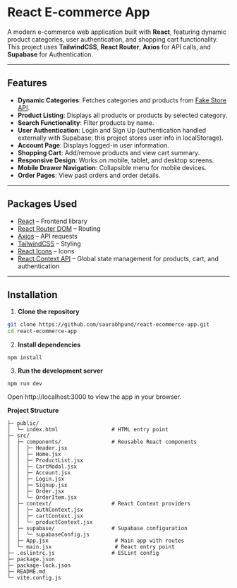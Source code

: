 # React E-commerce App

A modern e-commerce web application built with **React**, featuring dynamic product categories, user authentication, and shopping cart functionality. This project uses **TailwindCSS**, **React Router**, **Axios** for API calls, and **Supabase** for Authentication.

---

## Features

- **Dynamic Categories**: Fetches categories and products from [Fake Store API](https://api.escuelajs.co/api/v1/).  
- **Product Listing**: Displays all products or products by selected category.  
- **Search Functionality**: Filter products by name.  
- **User Authentication**: Login and Sign Up (authentication handled externally with Supabase; this project stores user info in localStorage).  
- **Account Page**: Displays logged-in user information.  
- **Shopping Cart**: Add/remove products and view cart summary.  
- **Responsive Design**: Works on mobile, tablet, and desktop screens.  
- **Mobile Drawer Navigation**: Collapsible menu for mobile devices.  
- **Order Pages**: View past orders and order details.  

---

## Packages Used

- [React](https://reactjs.org/) – Frontend library  
- [React Router DOM](https://reactrouter.com/) – Routing  
- [Axios](https://axios-http.com/) – API requests  
- [TailwindCSS](https://tailwindcss.com/) – Styling  
- [React Icons](https://react-icons.github.io/react-icons/) – Icons  
- [React Context API](https://reactjs.org/docs/context.html) – Global state management for products, cart, and authentication  

---

## Installation

1. **Clone the repository**
```bash
git clone https://github.com/saurabhpund/react-ecommerce-app.git
cd react-ecommerce-app
```
2. **Install dependencies**
```
npm install
```

3. **Run the development server**
```
npm run dev
```
Open http://localhost:3000
 to view the app in your browser.

**Project Structure**
```
├─ public/
│  └─ index.html                 # HTML entry point
├─ src/
│  ├─ components/                # Reusable React components
│  │  ├─ Header.jsx
│  │  ├─ Home.jsx
│  │  ├─ ProductList.jsx
│  │  ├─ CartModal.jsx
│  │  ├─ Account.jsx
│  │  ├─ Login.jsx
│  │  ├─ Signup.jsx
│  │  ├─ Order.jsx
│  │  └─ OrderItem.jsx
│  ├─ context/                   # React Context providers
│  │  ├─ authContext.jsx
│  │  ├─ cartContext.jsx
│  │  └─ productContext.jsx
│  ├─ supabase/                  # Supabase configuration
│  │  └─ supabaseConfig.js
│  ├─ App.jsx                     # Main app with routes
│  └─ main.jsx                    # React entry point
├─ .eslintrc.js                  # ESLint config
├─ package.json
├─ package-lock.json
├─ README.md
└─ vite.config.js     
```

